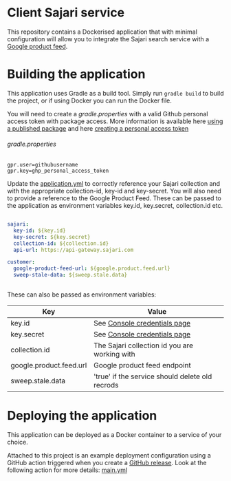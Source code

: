 # Client Sajari service

This repository contains a Dockerised application that with minimal configuration will allow you to integrate the Sajari search service
with a [Google product feed](https://support.google.com/merchants/answer/7052112?hl=en). 

# Building the application

This application uses Gradle as a build tool. Simply run `gradle build` to build the project, or if using Docker
you can run the Docker file.

You will need to create a _gradle.properties_ with a valid Github personal access token with package access. More information is available here [using a published package](https://docs.github.com/en/packages/working-with-a-github-packages-registry/working-with-the-gradle-registry#using-a-published-package) and here [creating a personal access token](https://docs.github.com/en/github/authenticating-to-github/keeping-your-account-and-data-secure/creating-a-personal-access-token) 

###### gradle.properties
```properties
gpr.user=githubusername
gpr.key=ghp_personal_access_token
```

Update the [application.yml](../main/src/main/resources/application.yml) to correctly reference your Sajari collection and with the appropriate collection-id, key-id and key-secret. You will also need to provide a reference to the Google Product Feed. These can be passed to the application as environment variables key.id, key.secret, collection.id etc.

```yaml

sajari:
  key-id: ${key.id}
  key-secret: ${key.secret}
  collection-id: ${collection.id}
  api-url: https://api-gateway.sajari.com

customer:
  google-product-feed-url: ${google.product.feed.url}
  sweep-stale-data: ${sweep.stale.data}
  
```
These can also be passed as environment variables:

|Key|Value|
|----|----|
|key.id|See [Console credentials page](https://app.sajari.com/project/credentials)|
|key.secret|See [Console credentials page](https://app.sajari.com/project/credentials)|
|collection.id|The Sajari collection id you are working with| 
|google.product.feed.url|Google product feed endpoint|
|sweep.stale.data|'true' if the service should delete old recrods|

# Deploying the application

This application can be deployed as a Docker container to a service of your choice. 

Attached to this project is an example deployment configuration using a GitHub action triggered when you create a [GitHub release](https://docs.github.com/en/github/administering-a-repository/releasing-projects-on-github/managing-releases-in-a-repository). Look at the following action for more details: [main.yml](../main/.github/workflows/main.yml)
